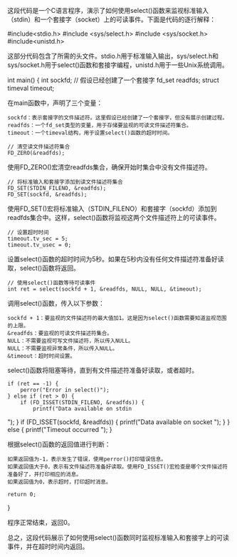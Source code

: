 这段代码是一个C语言程序，演示了如何使用select()函数来监视标准输入（stdin）和一个套接字（socket）上的可读事件。下面是代码的逐行解释：

#include<stdio.h>
#include <sys/select.h>
#include <sys/socket.h>
#include<unistd.h>

这部分代码包含了所需的头文件。stdio.h用于标准输入输出，sys/select.h和sys/socket.h用于select()函数和套接字编程，unistd.h用于一些Unix系统调用。

int main() {
    int sockfd; // 假设已经创建了一个套接字
    fd_set readfds;
    struct timeval timeout;

在main函数中，声明了三个变量：

    sockfd：表示套接字的文件描述符。这里假设已经创建了一个套接字，但没有展示创建过程。
    readfds：一个fd_set类型的变量，用于存储要监视的可读文件描述符集合。
    timeout：一个timeval结构，用于设置select()函数的超时时间。

    // 清空读文件描述符集合
    FD_ZERO(&readfds);

使用FD_ZERO()宏清空readfds集合，确保开始时集合中没有文件描述符。

    // 将标准输入和套接字添加到读文件描述符集合
    FD_SET(STDIN_FILENO, &readfds);
    FD_SET(sockfd, &readfds);

使用FD_SET()宏将标准输入（STDIN_FILENO）和套接字（sockfd）添加到readfds集合中。这样，select()函数将监视这两个文件描述符上的可读事件。

    // 设置超时时间
    timeout.tv_sec = 5;
    timeout.tv_usec = 0;

设置select()函数的超时时间为5秒。如果在5秒内没有任何文件描述符准备好读取，select()函数将返回。

    // 使用select()函数等待可读事件
    int ret = select(sockfd + 1, &readfds, NULL, NULL, &timeout);

调用select()函数，传入以下参数：

    sockfd + 1：要监视的文件描述符的最大值加1。这是因为select()函数需要知道监视范围的上限。
    &readfds：要监视的可读文件描述符集合。
    NULL：不需要监视可写文件描述符，所以传入NULL。
    NULL：不需要监视异常条件，所以传入NULL。
    &timeout：超时时间设置。

select()函数将阻塞等待，直到有文件描述符准备好读取，或者超时。

    if (ret == -1) {
        perror("Error in select()");
    } else if (ret > 0) {
        if (FD_ISSET(STDIN_FILENO, &readfds)) {
            printf("Data available on stdin
");
        }
        if (FD_ISSET(sockfd, &readfds)) {
            printf("Data available on socket
");
        }
    } else {
        printf("Timeout occurred
");
    }

根据select()函数的返回值进行判断：

    如果返回值为-1，表示发生了错误，使用perror()打印错误信息。
    如果返回值大于0，表示有文件描述符准备好读取。使用FD_ISSET()宏检查是哪个文件描述符准备好了，并打印相应的消息。
    如果返回值为0，表示超时，打印超时消息。

    return 0;
}

程序正常结束，返回0。

总之，这段代码展示了如何使用select()函数同时监视标准输入和套接字上的可读事件，并在超时时间内返回。